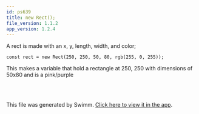 ```yaml
---
id: ps639
title: new Rect();
file_version: 1.1.2
app_version: 1.2.4
---
```


A rect is made with an x, y, length, width, and color;

```
const rect = new Rect(250, 250, 50, 80, rgb(255, 0, 255));
```

This makes a variable that hold a rectangle at 250, 250 with dimensions of 50x80 and is a pink/purple

<br/>

<br/>

This file was generated by Swimm. [Click here to view it in the app](https://app.swimm.io/repos/Z2l0aHViJTNBJTNBQ2hlZXNlLmpzLTEuMSUzQSUzQUpNSDMxNw==/docs/ps639).
